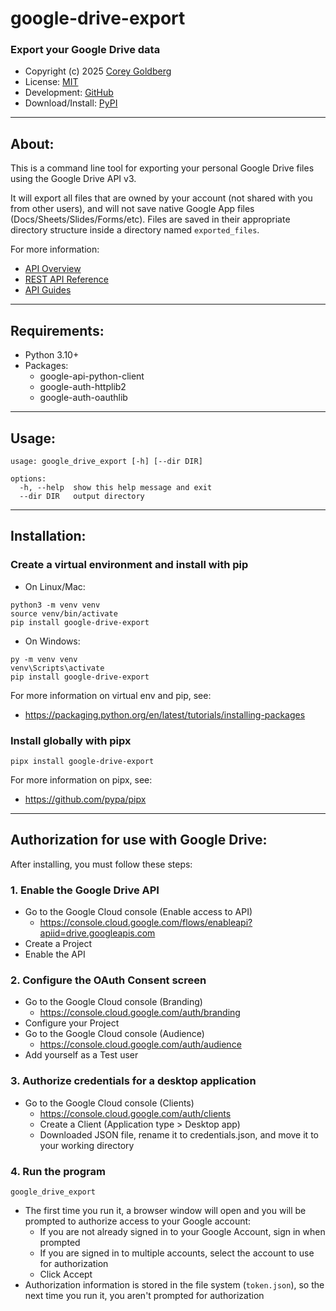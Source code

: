# google-drive-export

### Export your Google Drive data

- Copyright (c) 2025 [Corey Goldberg][github-home]
- License: [MIT][mit-license]
- Development: [GitHub][github-repo]
- Download/Install: [PyPI][pypi]

[github-home]: https://github.com/cgoldberg
[mit-license]: https://raw.githubusercontent.com/cgoldberg/google-drive-export/refs/heads/master/LICENSE
[github-repo]: https://github.com/cgoldberg/google-drive-export
[pypi]: https://pypi.org/project/google-drive-export

----

## About:

This is a command line tool for exporting your personal Google Drive files using the Google Drive API v3.

It will export all files that are owned by your account (not shared with you from other users), and
will not save native Google App files (Docs/Sheets/Slides/Forms/etc). Files are saved in their appropriate
directory structure inside a directory named `exported_files`.

For more information:
- [API Overview][api-overview]
- [REST API Reference][api-reference]
- [API Guides][api-guides]

[api-overview]: https://developers.google.com/workspace/drive/api
[api-reference]: https://developers.google.com/workspace/drive/api/reference/rest/v3
[api-guides]: https://developers.google.com/workspace/drive/api/guides/about-files

----

## Requirements:

- Python 3.10+
- Packages:
  - google-api-python-client
  - google-auth-httplib2
  - google-auth-oauthlib

----

## Usage:

```
usage: google_drive_export [-h] [--dir DIR]

options:
  -h, --help  show this help message and exit
  --dir DIR   output directory
```

----

## Installation:

### Create a virtual environment and install with pip

- On Linux/Mac:

```
python3 -m venv venv
source venv/bin/activate
pip install google-drive-export
```

- On Windows:

```
py -m venv venv
venv\Scripts\activate
pip install google-drive-export
```

For more information on virtual env and pip, see:
- https://packaging.python.org/en/latest/tutorials/installing-packages

### Install globally with pipx

```
pipx install google-drive-export
```

For more information on pipx, see:
- https://github.com/pypa/pipx

----

## Authorization for use with Google Drive:

After installing, you must follow these steps:

### 1. Enable the Google Drive API

- Go to the Google Cloud console (Enable access to API)
  - https://console.cloud.google.com/flows/enableapi?apiid=drive.googleapis.com
- Create a Project
- Enable the API

### 2. Configure the OAuth Consent screen

- Go to the Google Cloud console (Branding)
  - https://console.cloud.google.com/auth/branding
- Configure your Project
- Go to the Google Cloud console (Audience)
  - https://console.cloud.google.com/auth/audience
- Add yourself as a Test user

### 3. Authorize credentials for a desktop application

- Go to the Google Cloud console (Clients)
  - https://console.cloud.google.com/auth/clients
  - Create a Client (Application type > Desktop app)
  - Downloaded JSON file, rename it to credentials.json, and move it to your working directory

### 4. Run the program

```
google_drive_export
```

- The first time you run it, a browser window will open and you will be prompted to authorize access to your Google account:
  - If you are not already signed in to your Google Account, sign in when prompted
  - If you are signed in to multiple accounts, select the account to use for authorization
  - Click Accept
- Authorization information is stored in the file system (`token.json`), so the next time you run it, you aren't prompted for authorization
